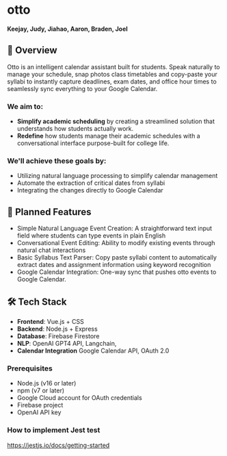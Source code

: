 # otto

**Keejay, Judy, Jiahao, Aaron, Braden, Joel**

## 📘 Overview

Otto is an intelligent calendar assistant built for students. Speak naturally to manage your schedule, snap photos class timetables and copy-paste your syllabi to instantly capture deadlines, exam dates, and office hour times to seamlessly sync everything to your Google Calendar.

 ### We aim to:
- **Simplify academic scheduling** by creating a streamlined solution that understands how students actually work.
- **Redefine** how students manage their academic schedules with a conversational interface purpose-built for college life.

### We'll achieve these goals by:
- Utilizing natural language processing to simplify calendar management
- Automate the extraction of critical dates from syllabi
- Integrating the changes directly to Google Calendar
  

## 🎯 Planned Features

- Simple Natural Language Event Creation: A straightforward text input field where students can type events in plain English 
- Conversational Event Editing: Ability to modify existing events through natural chat interactions 
- Basic Syllabus Text Parser: Copy paste syllabi content to automatically extract dates and assignment information using keyword recognition 
- Google Calendar Integration: One-way sync that pushes otto events to Google Calendar.


## 🛠️ Tech Stack

- **Frontend**: Vue.js + CSS
- **Backend**: Node.js + Express
- **Database**: Firebase Firestore
- **NLP**: OpenAI GPT4 API, Langchain, 
- **Calendar Integration** Google Calendar API, OAuth 2.0


### Prerequisites

- Node.js (v16 or later)  
- npm (v7 or later)  
- Google Cloud account for OAuth credentials  
- Firebase project  
- OpenAI API key  

### How to implement Jest test
https://jestjs.io/docs/getting-started

